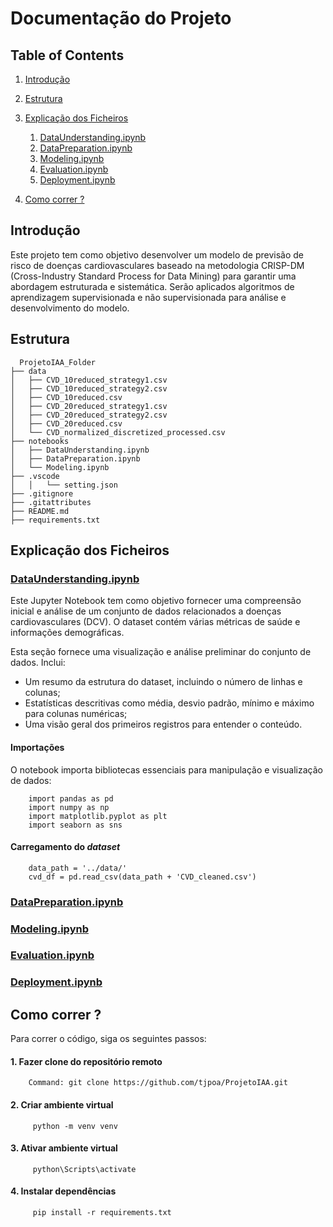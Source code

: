 # Documentação do Projeto

## Table of Contents

1. [Introdução](#introduction)
2. [Estrutura](#app-structure)
3. [Explicação dos Ficheiros](#files-explanation)
    1. [DataUnderstanding.ipynb](#dataunderstandingipynb)
    2. [DataPreparation.ipynb](#datapreparationipynb)
    3. [Modeling.ipynb](#modelingipynb)
    4. [Evaluation.ipynb](#evaluationipynb)
    5. [Deployment.ipynb](#deploymentipynb)


4. [Como correr ?](#HowtoRuntheApp)

## Introdução
Este projeto tem como objetivo desenvolver um modelo de previsão de risco de doenças cardiovasculares baseado na metodologia CRISP-DM (Cross-Industry Standard Process for Data Mining) para garantir uma abordagem estruturada e sistemática. Serão aplicados algoritmos de aprendizagem supervisionada e não supervisionada para análise e desenvolvimento do modelo. 

## Estrutura

```
  ProjetoIAA_Folder      
├── data
│   ├── CVD_10reduced_strategy1.csv
│   ├── CVD_10reduced_strategy2.csv
│   ├── CVD_10reduced.csv
│   ├── CVD_20reduced_strategy1.csv
│   ├── CVD_20reduced_strategy2.csv
│   ├── CVD_20reduced.csv
│   └── CVD_normalized_discretized_processed.csv
├── notebooks
│   ├── DataUnderstanding.ipynb
│   ├── DataPreparation.ipynb
│   └── Modeling.ipynb
├── .vscode
│   │   └── setting.json
├── .gitignore
├── .gitattributes
├── README.md
├── requirements.txt
```

## Explicação dos Ficheiros
### [DataUnderstanding.ipynb](notebooks/DataUnderstanding.ipynb)
Este Jupyter Notebook tem como objetivo fornecer uma compreensão inicial e análise de um conjunto de dados relacionados a doenças cardiovasculares (DCV). O dataset contém várias métricas de saúde e informações demográficas.

Esta seção fornece uma visualização e análise preliminar do conjunto de dados. Inclui:
* Um resumo da estrutura do dataset, incluindo o número de linhas e colunas;
* Estatísticas descritivas como média, desvio padrão, mínimo e máximo para colunas numéricas;
* Uma visão geral dos primeiros registros para entender o conteúdo.

#### Importações
O notebook importa bibliotecas essenciais para manipulação e visualização de dados:

        import pandas as pd
        import numpy as np
        import matplotlib.pyplot as plt
        import seaborn as sns

#### Carregamento do *dataset*

        data_path = '../data/'
        cvd_df = pd.read_csv(data_path + 'CVD_cleaned.csv')


### [DataPreparation.ipynb](notebooks/DataPreparation.ipynb)

### [Modeling.ipynb](notebooks/Modeling.ipynb)
### [Evaluation.ipynb](notebooks/Evaluation.ipynb)
### [Deployment.ipynb](notebooks/Deployment.ipynb)



## Como correr ?

Para correr o código, siga os seguintes passos:
#### 1. Fazer clone do repositório remoto
        Command: git clone https://github.com/tjpoa/ProjetoIAA.git

#### 2. Criar ambiente virtual
         python -m venv venv

#### 3. Ativar ambiente virtual
         python\Scripts\activate

#### 4. Instalar dependências
         pip install -r requirements.txt


